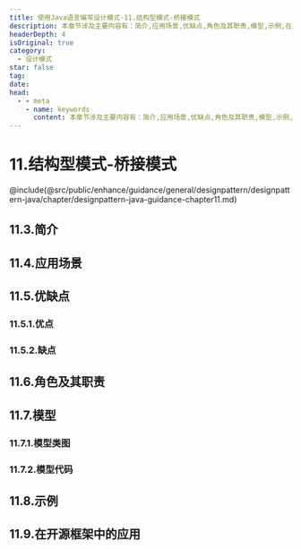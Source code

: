 ```yaml
---
title: 使用Java语言编写设计模式-11.结构型模式-桥接模式
description: 本章节涉及主要内容有：简介,应用场景,优缺点,角色及其职责,模型,示例,在开源框架中的应用,具体每个小节中包含的内容可使通过下面的章节内容大纲进行查看,所有代码均经过严格测试，可直接复制运行即可。
headerDepth: 4
isOriginal: true
category:
  - 设计模式
star: false
tag:
date: 
head:
  - - meta
    - name: keywords
      content: 本章节涉及主要内容有：简介,应用场景,优缺点,角色及其职责,模型,示例,在开源框架中的应用,具体每个小节中包含的内容可使通过下面的章节内容大纲进行查看,所有代码均经过严格测试，可直接复制运行即可。
---
```


# 11.结构型模式-桥接模式
@include(@src/public/enhance/guidance/general/designpattern/designpattern-java/chapter/designpattern-java-guidance-chapter11.md)
## 11.3.简介
## 11.4.应用场景
## 11.5.优缺点
### 11.5.1.优点
### 11.5.2.缺点
## 11.6.角色及其职责
## 11.7.模型
### 11.7.1.模型类图
### 11.7.2.模型代码
## 11.8.示例
## 11.9.在开源框架中的应用

<ScrollIntoPageView/>
<HideSideBar/>
